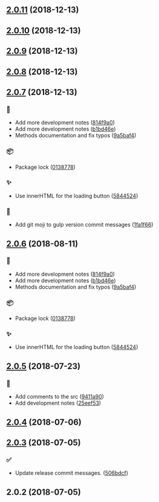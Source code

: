 ## [2.0.11](https://github.com/Elkfox/Ajaxinate/compare/2.0.10...2.0.11) (2018-12-13)




## [2.0.10](https://github.com/Elkfox/Ajaxinate/compare/2.0.9...2.0.10) (2018-12-13)




## [2.0.9](https://github.com/Elkfox/Ajaxinate/compare/2.0.8...2.0.9) (2018-12-13)




## [2.0.8](https://github.com/Elkfox/Ajaxinate/compare/2.0.7...2.0.8) (2018-12-13)




## [2.0.7](https://github.com/Elkfox/Ajaxinate/compare/2.0.5...2.0.7) (2018-12-13)


### :memo:

* Add more development notes ([814f9a0](https://github.com/Elkfox/Ajaxinate/commit/814f9a0))
* Add more development notes ([b1bd46e](https://github.com/Elkfox/Ajaxinate/commit/b1bd46e))
* Methods documentation and fix typos ([9a5baf4](https://github.com/Elkfox/Ajaxinate/commit/9a5baf4))

### :package:

* Package lock ([0138778](https://github.com/Elkfox/Ajaxinate/commit/0138778))

### :sparkles:

* Use innerHTML for the loading button ([5844524](https://github.com/Elkfox/Ajaxinate/commit/5844524))

### :tropical_drink:

* Add git moji to gulp version commit messages ([1fa1f66](https://github.com/Elkfox/Ajaxinate/commit/1fa1f66))



## [2.0.6](https://github.com/Elkfox/Ajaxinate/compare/2.0.5...2.0.6) (2018-08-11)


### :memo:

* Add more development notes ([814f9a0](https://github.com/Elkfox/Ajaxinate/commit/814f9a0))
* Add more development notes ([b1bd46e](https://github.com/Elkfox/Ajaxinate/commit/b1bd46e))
* Methods documentation and fix typos ([9a5baf4](https://github.com/Elkfox/Ajaxinate/commit/9a5baf4))

### :package:

* Package lock ([0138778](https://github.com/Elkfox/Ajaxinate/commit/0138778))

### :sparkles:

* Use innerHTML for the loading button ([5844524](https://github.com/Elkfox/Ajaxinate/commit/5844524))



## [2.0.5](https://github.com/Elkfox/Ajaxinate/compare/2.0.4...2.0.5) (2018-07-23)


### :memo:

* Add comments to the src ([9411a90](https://github.com/Elkfox/Ajaxinate/commit/9411a90))
* Add development notes ([25eef53](https://github.com/Elkfox/Ajaxinate/commit/25eef53))



## [2.0.4](https://github.com/Elkfox/Ajaxinate/compare/2.0.3...2.0.4) (2018-07-06)




## [2.0.3](https://github.com/Elkfox/Ajaxinate/compare/2.0.2...2.0.3) (2018-07-05)


### :white_check_mark:

* Update release commit messages. ([506bdcf](https://github.com/Elkfox/Ajaxinate/commit/506bdcf))



## 2.0.2 (2018-07-05)




